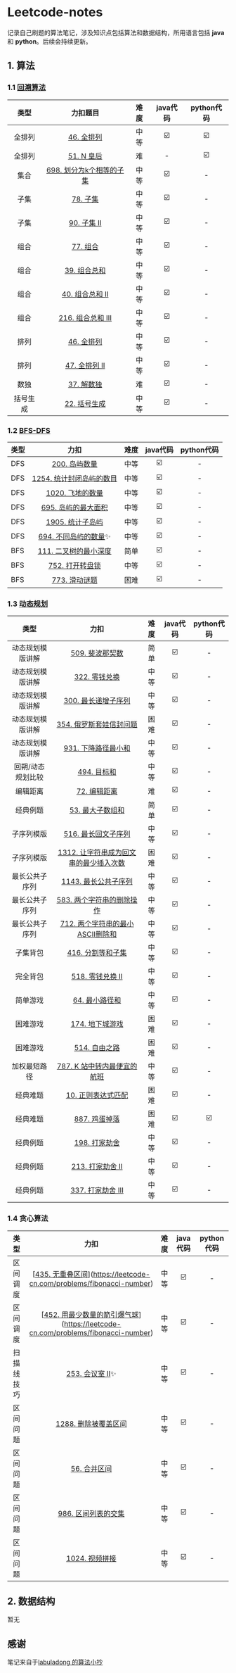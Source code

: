 # Leetcode-notes
记录自己刷题的算法笔记，涉及知识点包括算法和数据结构，所用语言包括 **java** 和 **python**。后续会持续更新。

## 1. 算法

### 1.1 [回溯算法](https://github.com/Ethan-cw/leetcode-notes/tree/main/算法/回朔算法)

|   类型   |                           力扣题目                           | 难度 | java代码 | python代码 |
| :------: | :----------------------------------------------------------: | :--: | :------: | :--------: |
|  全排列  | [46. 全排列](https://leetcode-cn.com/problems/permutations)  | 中等 |    ☑️     |     ☑️      |
|  全排列  |   [51. N 皇后](https://leetcode-cn.com/problems/n-queens)    |  难  |    -     |     ☑️      |
|   集合   | [698. 划分为k个相等的子集](https://leetcode-cn.com/problems/partition-to-k-equal-sum-subsets/) | 中等 |    ☑️     |     -      |
|   子集   |     [78. 子集](https://leetcode-cn.com/problems/subsets)     | 中等 |    ☑️     |     -      |
|   子集   |  [90. 子集 II](https://leetcode-cn.com/problems/subsets-ii)  | 中等 |    ☑️     |     -      |
|   组合   |  [77. 组合](https://leetcode-cn.com/problems/combinations)   | 中等 |    ☑️     |     -      |
|   组合   | [39. 组合总和](https://leetcode-cn.com/problems/combination-sum) | 中等 |    ☑️     |     -      |
|   组合   | [40. 组合总和 II](https://leetcode-cn.com/problems/combination-sum-ii) | 中等 |    ☑️     |     -      |
|   组合   | [216. 组合总和 III](https://leetcode-cn.com/problems/combination-sum-iii) | 中等 |    ☑️     |     -      |
|   排列   | [46. 全排列](https://leetcode-cn.com/problems/permutations)  | 中等 |    ☑️     |     -      |
|   排列   | [47. 全排列 II](https://leetcode-cn.com/problems/permutations-ii) | 中等 |    ☑️     |     -      |
|   数独   | [37. 解数独](https://leetcode-cn.com/problems/sudoku-solver) |  难  |    ☑️     |     -      |
| 括号生成 | [22. 括号生成](https://leetcode-cn.com/problems/generate-parentheses) | 中等 |    ☑️     |     -      |

### 1.2 [BFS-DFS](https://github.com/Ethan-cw/leetcode-notes/tree/main/算法/BFS-DFS)

| 类型 |                             力扣                             | 难度 | java代码 | python代码 |
| ---- | :----------------------------------------------------------: | :--: | :------: | :--------: |
| DFS  | [200. 岛屿数量](https://leetcode-cn.com/problems/number-of-islands) | 中等 |    ☑️     |     -      |
| DFS  | [1254. 统计封闭岛屿的数目](https://leetcode-cn.com/problems/number-of-closed-islands) | 中等 |    ☑️     |     -      |
| DFS  | [1020. 飞地的数量](https://leetcode-cn.com/problems/number-of-enclaves) | 中等 |    ☑️     |     -      |
| DFS  | [695. 岛屿的最大面积](https://leetcode-cn.com/problems/max-area-of-island) | 中等 |    ☑️     |     -      |
| DFS  | [1905. 统计子岛屿](https://leetcode-cn.com/problems/count-sub-islands) | 中等 |    ☑️     |     -      |
| DFS  | [694. 不同岛屿的数量](https://leetcode-cn.com/problems/number-of-distinct-islands)✨ | 中等 |    ☑️     |     -      |
| BFS  | [111. 二叉树的最小深度](https://leetcode-cn.com/problems/minimum-depth-of-binary-tree) | 简单 |    ☑️     |     -      |
| BFS  | [752. 打开转盘锁](https://leetcode-cn.com/problems/open-the-lock) | 中等 |    ☑️     |     -      |
| BFS  | [773. 滑动谜题](https://leetcode-cn.com/problems/sliding-puzzle) | 困难 |    ☑️     |     -      |

### 1.3 [动态规划](https://github.com/Ethan-cw/leetcode-notes/tree/main/算法/动态规划)

|       类型        |                             力扣                             | 难度 | java代码 | python代码 |
| :---------------: | :----------------------------------------------------------: | :--: | :------: | :--------: |
| 动态规划模版讲解  | [509. 斐波那契数](https://leetcode-cn.com/problems/fibonacci-number) | 简单 |    ☑️     |     -      |
| 动态规划模版讲解  | [322. 零钱兑换](https://leetcode-cn.com/problems/coin-change) | 中等 |    ☑️     |     -      |
| 动态规划模版讲解  | [300. 最长递增子序列](https://leetcode-cn.com/problems/longest-increasing-subsequence) | 中等 |    ☑️     |     -      |
| 动态规划模版讲解  | [354. 俄罗斯套娃信封问题](https://leetcode-cn.com/problems/russian-doll-envelopes) | 困难 |    ☑️     |     -      |
| 动态规划模版讲解  | [931. 下降路径最小和](https://leetcode-cn.com/problems/minimum-falling-path-sum/) | 中等 |    ☑️     |     -      |
| 回朔/动态规划比较 |  [494. 目标和](https://leetcode-cn.com/problems/target-sum)  | 中等 |    ☑️     |     -      |
|     编辑距离      | [72. 编辑距离](https://leetcode-cn.com/problems/edit-distance) |  难  |    ☑️     |     -      |
|     经典例题      | [53. 最大子数组和](https://leetcode-cn.com/problems/maximum-subarray/) | 简单 |    ☑️     |     -      |
|    子序列模版     | [516. 最长回文子序列](https://leetcode-cn.com/problems/longest-palindromic-subsequence) | 中等 |    ☑️     |     -      |
|    子序列模版     | [1312. 让字符串成为回文串的最少插入次数](https://leetcode-cn.com/problems/minimum-insertion-steps-to-make-a-string-palindrome) | 困难 |    ☑️     |     -      |
|  最长公共子序列   | [1143. 最长公共子序列](https://leetcode-cn.com/problems/longest-common-subsequence) | 中等 |    ☑️     |     -      |
|  最长公共子序列   | [583. 两个字符串的删除操作](https://leetcode-cn.com/problems/delete-operation-for-two-strings/) | 中等 |    ☑️     |     -      |
|  最长公共子序列   | [712. 两个字符串的最小ASCII删除和](https://leetcode-cn.com/problems/minimum-ascii-delete-sum-for-two-strings) | 中等 |    ☑️     |     -      |
|     子集背包      | [416. 分割等和子集](https://leetcode-cn.com/problems/partition-equal-subset-sum) | 中等 |    ☑️     |     -      |
|     完全背包      | [518. 零钱兑换 II](https://leetcode-cn.com/problems/coin-change-2) | 中等 |    ☑️     |     -      |
|     简单游戏      | [64. 最小路径和](https://leetcode-cn.com/problems/minimum-path-sum) | 中等 |    ☑️     |     -      |
|     困难游戏      | [174. 地下城游戏](https://leetcode-cn.com/problems/dungeon-game) | 困难 |    ☑️     |     -      |
|     困难游戏      | [514. 自由之路](https://leetcode-cn.com/problems/freedom-trail/) | 困难 |    ☑️     |     -      |
|   加权最短路径    | [787. K 站中转内最便宜的航班](https://leetcode-cn.com/problems/cheapest-flights-within-k-stops/) | 中等 |    ☑️     |     -      |
|     经典难题      | [10. 正则表达式匹配](https://leetcode-cn.com/problems/regular-expression-matching/) | 困难 |    ☑️     |     -      |
|     经典难题      | [887. 鸡蛋掉落](https://leetcode-cn.com/problems/super-egg-drop/) | 困难 |    ☑️     |     ☑️      |
|     经典例题      | [198. 打家劫舍](https://leetcode-cn.com/problems/house-robber/) | 中等 |    ☑️     |     -      |
|     经典例题      | [213. 打家劫舍 II](https://leetcode-cn.com/problems/house-robber-ii/) | 中等 |    ☑️     |     -      |
|     经典例题      | [337. 打家劫舍 III](https://leetcode-cn.com/problems/house-robber-iii/) | 中等 |    ☑️     |     -      |

### 1.4 贪心算法

|    类型    |                             力扣                             | 难度 | java代码 | python代码 |
| :--------: | :----------------------------------------------------------: | :--: | :------: | :--------: |
|  区间调度  | [[435. 无重叠区间](https://leetcode-cn.com/problems/non-overlapping-intervals/)](https://leetcode-cn.com/problems/fibonacci-number) | 中等 |    ☑️     |     -      |
|  区间调度  | [[452. 用最少数量的箭引爆气球](https://leetcode-cn.com/problems/minimum-number-of-arrows-to-burst-balloons/)](https://leetcode-cn.com/problems/fibonacci-number) | 中等 |    ☑️     |     -      |
| 扫描线技巧 | [253. 会议室 II](https://leetcode-cn.com/problems/meeting-rooms-ii/)✨ | 中等 |    ☑️     |     -      |
|  区间问题  | [1288. 删除被覆盖区间](https://leetcode-cn.com/problems/remove-covered-intervals/) | 中等 |    ☑️     |     -      |
|  区间问题  | [56. 合并区间](https://leetcode-cn.com/problems/merge-intervals/) | 中等 |    ☑️     |     -      |
|  区间问题  | [986. 区间列表的交集](https://leetcode-cn.com/problems/interval-list-intersections/) | 中等 |    ☑️     |     -      |
|  区间问题  | [1024. 视频拼接](https://leetcode-cn.com/problems/video-stitching/) | 中等 |    ☑️     |     -      |

## 2. 数据结构

暂无

## 感谢

笔记来自于[labuladong 的算法小抄](https://labuladong.gitee.io/algo/)

